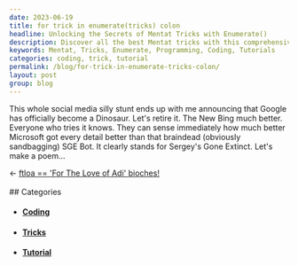 ```yaml
---
date: 2023-06-19
title: for trick in enumerate(tricks) colon
headline: Unlocking the Secrets of Mentat Tricks with Enumerate()
description: Discover all the best Mentat tricks with this comprehensive list of tips and tricks. Learn how to use the enumerate() function and become a Mentat master on June 19th, 2023.
keywords: Mentat, Tricks, Enumerate, Programming, Coding, Tutorials
categories: coding, trick, tutorial
permalink: /blog/for-trick-in-enumerate-tricks-colon/
layout: post
group: blog
---
```



This whole social media silly stunt ends up with me announcing that Google has
officially become a Dinosaur. Let's retire it. The New Bing much better.
Everyone who tries it knows. They can sense immediately how much better
Microsoft got every detail better than that braindead (obviously sandbagging)
SGE Bot. It clearly stands for Sergey's Gone Extinct. Let's make a poem...
























<div class="arrow-links"><div class="post-nav-prev"><span class="arrow">&larr;&nbsp;</span><a href="/blog/ftloa-for-the-love-of-adi-bioches/">ftloa == 'For The Love of Adi' bioches!</a></div> &nbsp; <div class="post-nav-next"><a href=""></a></div></div>
## Categories

<ul>
<li><h4><a href='/coding/'>Coding</a></h4></li>
<li><h4><a href='/trick/'>Tricks</a></h4></li>
<li><h4><a href='/tutorial/'>Tutorial</a></h4></li></ul>